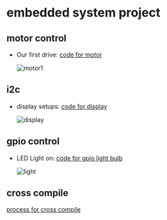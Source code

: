 # embedded system project

## motor control
- Our first drive: [code for motor](./modules/motor.py)  
  
  ![motor1](./imgs/motor.gif)

## i2c
- display setups: [code for display](./i2c/display_main.c)
  
  ![display](./imgs/display.gif)

## gpio control
- LED Light on: [code for gpio light bulb](./gpio_control/gpio.c)
  
  ![light](./imgs/light.gif)

## cross compile
[process for cross compile](https://dongminkim0220.github.io/posts/cross-compile/)
